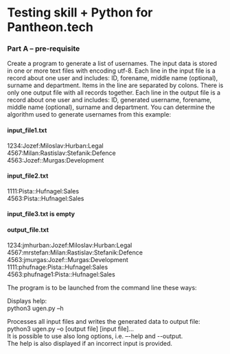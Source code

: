 # Testing skill + Python for Pantheon.tech

### Part A – pre-requisite
Create a program to generate a list of usernames. The input data is stored in one or more text files with
encoding utf-8. Each line in the input file is a record about one user and includes: ID, forename, middle name
(optional), surname and department. Items in the line are separated by colons.
There is only one output file with all records together. Each line in the output file is a record about one user
and includes: ID, generated username, forename, middle name (optional), surname and department.
You can determine the algorithm used to generate usernames from this example:

#### input_file1.txt

1234:Jozef:Miloslav:Hurban:Legal\
4567:Milan:Rastislav:Stefanik:Defence\
4563:Jozef::Murgas:Development

#### input_file2.txt
1111:Pista::Hufnagel:Sales\
4563:Pista::Hufnagel:Sales

#### input_file3.txt is empty
#### output_file.txt
1234:jmhurban:Jozef:Miloslav:Hurban:Legal\
4567:mrstefan:Milan:Rastislav:Stefanik:Defence\
4563:jmurgas:Jozef::Murgas:Development\
1111:phufnage:Pista::Hufnagel:Sales\
4563:phufnage1:Pista::Hufnagel:Sales

The program is to be launched from the command line these ways:

Displays help:\
python3 ugen.py –h

Processes all input files and writes the generated data to output file:\
python3 ugen.py –o [output file] [input file]...\
It is possible to use also long options, i.e. –-help and --output.\
The help is also displayed if an incorrect input is provided.